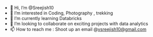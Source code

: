 - 👋 Hi, I’m @Sreejish10
- 👀 I’m interested in Coding, Photography , trekking
- 🌱 I’m currently learning Databricks
- 💞️ I’m looking to collaborate on exciting projects with data analytics
- 📫 How to reach me : Shoot up an email @vsreejish10@gmail.com

<!---
Sreejish10/Sreejish10 is a ✨ special ✨ repository because its `README.md` (this file) appears on your GitHub profile.
You can click the Preview link to take a look at your changes.
--->
